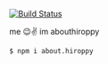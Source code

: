 [![Build Status](https://travis-ci.org/abouthiroppy/about.hiroppy.svg?branch=master)](https://travis-ci.org/abouthiroppy/about.hiroppy)

me 😉✌️
im abouthiroppy

`$ npm i about.hiroppy`
